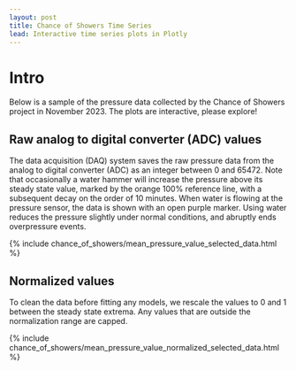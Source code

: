 ```yaml
---
layout: post
title: Chance of Showers Time Series
lead: Interactive time series plots in Plotly
---
```


<!-- markdownlint-disable-next-line -->
# Intro

Below is a sample of the pressure data collected by the Chance of Showers project in November 2023.
The plots are interactive, please explore!

## Raw analog to digital converter (ADC) values

The data acquisition (DAQ) system saves the raw pressure data
from the analog to digital converter (ADC) as an integer between 0 and 65472.
Note that occasionally a water hammer will increase the pressure above its steady state value,
marked by the orange 100% reference line,
with a subsequent decay on the order of 10 minutes.
When water is flowing at the pressure sensor,
the data is shown with an open purple marker.
Using water reduces the pressure slightly under normal conditions,
and abruptly ends overpressure events.

{% include chance_of_showers/mean_pressure_value_selected_data.html %}

## Normalized values

To clean the data before fitting any models,
we rescale the values to 0 and 1 between the steady state extrema.
Any values that are outside the normalization range are capped.

{% include chance_of_showers/mean_pressure_value_normalized_selected_data.html %}
